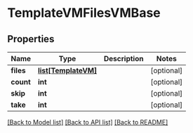 # TemplateVMFilesVMBase


## Properties
Name | Type | Description | Notes
------------ | ------------- | ------------- | -------------
**files** | [**list[TemplateVM]**](TemplateVM.md) |  | [optional] 
**count** | **int** |  | [optional] 
**skip** | **int** |  | [optional] 
**take** | **int** |  | [optional] 

[[Back to Model list]](../README.md#documentation-for-models) [[Back to API list]](../README.md#documentation-for-api-endpoints) [[Back to README]](../README.md)



